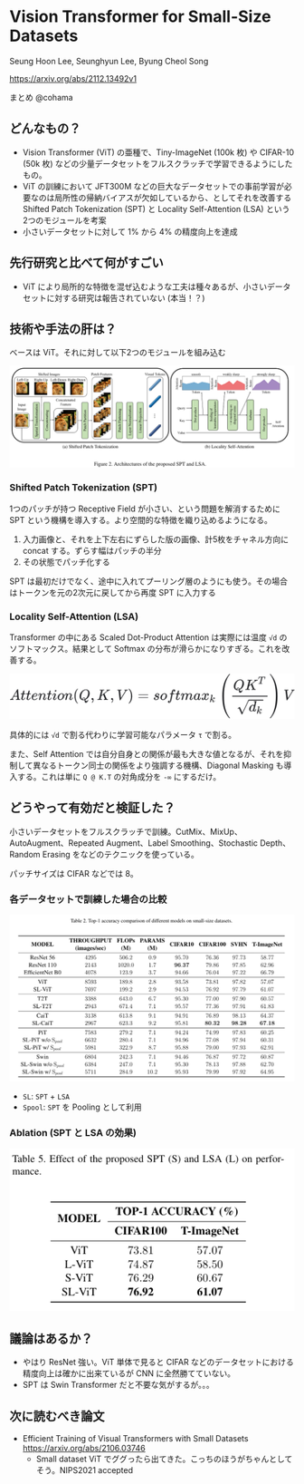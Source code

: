 Vision Transformer for Small-Size Datasets
======

Seung Hoon Lee, Seunghyun Lee, Byung Cheol Song

https://arxiv.org/abs/2112.13492v1

まとめ @cohama


## どんなもの？

- Vision Transformer (ViT) の亜種で、Tiny-ImageNet (100k 枚) や CIFAR-10 (50k 枚) などの少量データセットをフルスクラッチで学習できるようにしたもの。
- ViT の訓練において JFT300M などの巨大なデータセットでの事前学習が必要なのは局所性の帰納バイアスが欠如しているから、としてそれを改善する Shifted Patch Tokenization (SPT) と Locality Self-Attention (LSA) という2つのモジュールを考案
- 小さいデータセットに対して 1% から 4% の精度向上を達成

## 先行研究と比べて何がすごい

- ViT により局所的な特徴を混ぜ込むような工夫は種々あるが、小さいデータセットに対する研究は報告されていない (本当！？)

## 技術や手法の肝は？

ベースは ViT。それに対して以下2つのモジュールを組み込む

![](./vit_for_small_datasets/arch.png)

### Shifted Patch Tokenization (SPT)

1つのパッチが持つ Receptive Field が小さい、という問題を解消するために SPT という機構を導入する。より空間的な特徴を織り込めるようになる。

1. 入力画像と、それを上下左右にずらした版の画像、計5枚をチャネル方向に concat する。ずらす幅はパッチの半分
2. その状態でパッチ化する

SPT は最初だけでなく、途中に入れてプーリング層のようにも使う。その場合はトークンを元の2次元に戻してから再度 SPT に入力する

### Locality Self-Attention (LSA)

Transformer の中にある Scaled Dot-Product Attention は実際には温度 `√d` のソフトマックス。結果として Softmax の分布が滑らかになりすぎる。これを改善する。

![](./vit_for_small_datasets/sdpa.png)

具体的には `√d` で割る代わりに学習可能なパラメータ `τ` で割る。

また、Self Attention では自分自身との関係が最も大きな値となるが、それを抑制して異なるトークン同士の関係をより強調する機構、Diagonal Masking も導入する。これは単に `Q @ K.T` の対角成分を `-∞` にするだけ。

## どうやって有効だと検証した？

小さいデータセットをフルスクラッチで訓練。CutMix、MixUp、AutoAugment、Repeated Augment、Label Smoothing、Stochastic Depth、Random Erasing をなどのテクニックを使っている。

パッチサイズは CIFAR などでは 8。

### 各データセットで訓練した場合の比較

![](./vit_for_small_datasets/result_summary.png)

- `SL`: `SPT` + `LSA`
- `Spool`: `SPT` を Pooling として利用

### Ablation (SPT と LSA の効果)

![](./vit_for_small_datasets/result_ablation.png)

## 議論はあるか？

- やはり ResNet 強い。ViT 単体で見ると CIFAR などのデータセットにおける精度向上は確かに出来ているが CNN に全然勝てていない。
- SPT は Swin Transformer だと不要な気がするが。。。

## 次に読むべき論文

- Efficient Training of Visual Transformers with Small Datasets https://arxiv.org/abs/2106.03746
  - Small dataset ViT でググったら出てきた。こっちのほうがちゃんとしてそう。NIPS2021 accepted
